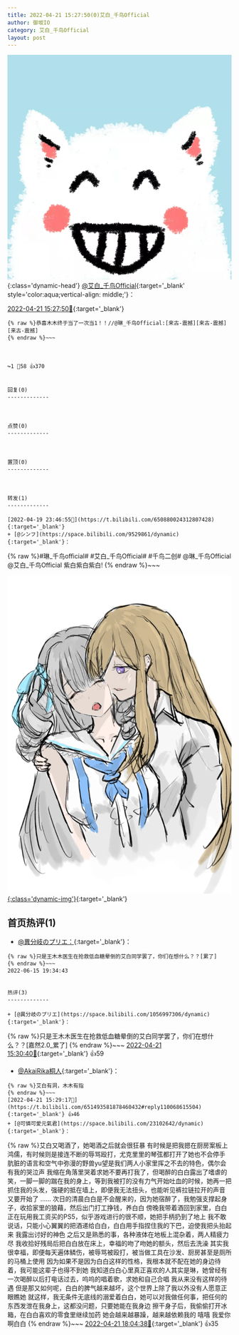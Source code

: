 ```yaml
---
title: 2022-04-21 15:27:50(0)艾白_千鸟Official
author: 御坂IO
category: 艾白_千鸟Official
layout: post
---
```


![img](/images/9ae8b9445fd0665cc014d9080156a45271be73c6.jpg){:class='dynamic-head'}
[@艾白_千鸟Official](https://space.bilibili.com/334537711/dynamic){:target='_blank' style='color:aqua;vertical-align: middle;'}：

[2022-04-21 15:27:50🔗](https://t.bilibili.com/651493581878460432){:target='_blank'}

~~~
{% raw %}恭喜木木终于当了一次当1！！//@琳_千鸟Official:[来古-震撼][来古-震撼][来古-震撼]
{% endraw %}~~~



↪️1 💬58 👍370


回复(0)
-------------



点赞(0)
-------------



置顶(0)
-------------



转发(1)
-------------

[2022-04-19 23:46:55🔗](https://t.bilibili.com/650880024312807428){:target='_blank'}
+ [@シンフ](https://space.bilibili.com/9529861/dynamic){:target='_blank'}：
~~~
{% raw %}#琳_千鸟official#   #艾白_千鸟Official#   #千鸟二创# @琳_千鸟Official @艾白_千鸟Official 
紫白紫白紫白!
{% endraw %}~~~


[![img](/images/4528f9d2ed92a60855edd8aaf2185f43c397023b.png){:class='dynamic-img'}](/images/4528f9d2ed92a60855edd8aaf2185f43c397023b.png){:target='_blank'}




首页热评(1)
-------------

+ [@異分岐のプリエ：](https://space.bilibili.com/1056997306/dynamic){:target='_blank'}：
~~~
{% raw %}只是王木木医生在抢救低血糖晕倒的艾白同学罢了，你们在想什么？？[累了]
{% endraw %}~~~
2022-06-15 19:34:43


热评(3)
-------------

+ [@異分岐のプリエ](https://space.bilibili.com/1056997306/dynamic){:target='_blank'}：
~~~
{% raw %}只是王木木医生在抢救低血糖晕倒的艾白同学罢了，你们在想什么？？[嘉然2.0_累了]
{% endraw %}~~~
[2022-04-21 15:30:40🔗](https://t.bilibili.com/651493581878460432#reply110068780912){:target='_blank'} 👍59
+ [@AkaiRika桐人](https://space.bilibili.com/57249810/dynamic){:target='_blank'}：
~~~
{% raw %}艾白有洞，木木有指
{% endraw %}~~~
[2022-04-21 15:29:17🔗](https://t.bilibili.com/651493581878460432#reply110068615504){:target='_blank'} 👍46
+ [@可憐可愛元氣君](https://space.bilibili.com/23102642/dynamic){:target='_blank'}：
~~~
{% raw %}艾白又喝酒了，她喝酒之后就会很狂暴
有时候是把我摁在厨房案板上鸿儒，有时候则是接连不断的辱骂殴打，尤克里里的琴弦都打开了她也不会停手
肮脏的语言和空气中弥漫的野兽yu望是我们两人小家里挥之不去的特色，偶尔会有我的哭泣声
我缩在角落里哭着求她不要再打我了，但喝醉的白白露出了嗜虐的笑，一脚一脚的踹在我的身上，等到我被打的没有力气开始吐血的时候，她再一把抓住我的头发，强硬的抵在墙上，即便我无法扭头，也能听见裤拉链拉开的声音
又要开始了
......
次日的清晨白白是不会醒来的，因为她宿醉了，我勉强支撑起身子，收拾家里的狼藉，然后出门打工挣钱，养白白
傍晚我带着酒回到家里，白白正在玩用我工资买的PS5，似乎游戏进行的很不顺，她把手柄扔到了地上
我不敢说话，只能小心翼翼的把酒递给白白，白白用手指捏住我的下巴，迫使我把头抬起来
我露出讨好的神色
之后又是熟悉的事，各种液体在地板上混杂着，两人精疲力尽
我收拾好残局后把白白放在床上，幸福的吻了吻她的额头，然后去洗澡
其实我很幸福，即便每天遍体鳞伤，被辱骂被殴打，被当做工具在沙发、厨房甚至是厕所的马桶上使用
因为如果不是因为白白这样的性格，我根本就不配在她的身边待着，我可能这辈子也得不到她
我知道白白心里真正喜欢的人其实是琳，她曾经有一次喝醉以后打电话过去，呜呜的唱着歌，求她和自己合唱
我从来没有这样的待遇
但是那又如何呢，白白的脾气越来越坏，这个世界上除了我以外没有人愿意正眼瞧她
就这样，我无条件无底线的溺爱着白白，她可以对我做任何事，把任何的东西发泄在我身上，这都没问题，只要她能在我身边
擦干身子后，我偷偷打开冰箱，在白白喜欢的零食里继续加药
她会越来越暴躁，越来越依赖我的
嘻嘻
我爱你啊白白
{% endraw %}~~~
[2022-04-21 18:04:38🔗](https://t.bilibili.com/651493581878460432#reply110083614048){:target='_blank'} 👍35


